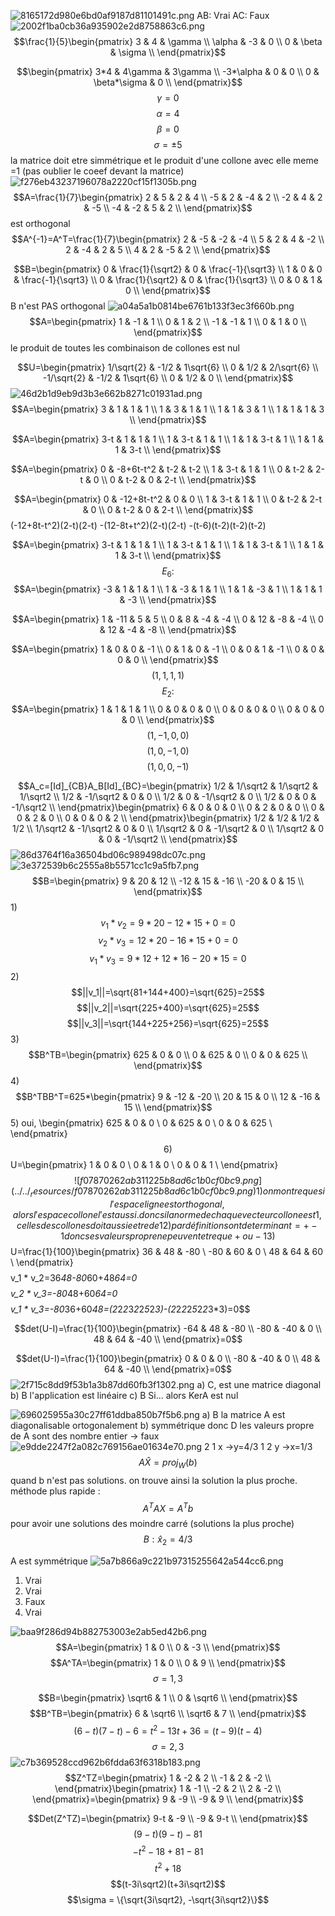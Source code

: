 ![8165172d980e6bd0af9187d81101491c.png](../../_resources/8165172d980e6bd0af9187d81101491c.png)
AB: Vrai
AC: Faux
![2002f1ba0cb36a935902e2d8758863c6.png](../../_resources/2002f1ba0cb36a935902e2d8758863c6.png)
$$\frac{1}{5}\begin{pmatrix}
3 & 4 & \gamma \\
\alpha & -3 & 0 \\
0 & \beta & \sigma \\
\end{pmatrix}$$

$$\begin{pmatrix}
3*4 & 4\gamma & 3\gamma \\
-3*\alpha & 0 & 0 \\
0 & \beta*\sigma & 0 \\
\end{pmatrix}$$
$$\gamma = 0$$
$$\alpha=4$$
$$ \beta=0$$
$$\sigma=\pm 5$$
la matrice doit etre simmétrique et le produit d'une collone avec elle meme =1 (pas oublier le coeef devant la matrice)
![f276eb43237196078a2220cf15f1305b.png](../../_resources/f276eb43237196078a2220cf15f1305b.png)
$$A=\frac{1}{7}\begin{pmatrix}
2 & 5 & 2 & 4 \\
-5 & 2 & -4 & 2 \\
-2 & 4 & 2 & -5 \\
-4 & -2 & 5 & 2 \\
\end{pmatrix}$$
est orthogonal
$$A^{-1}=A^T=\frac{1}{7}\begin{pmatrix}
2 & -5 & -2 & -4 \\
5 & 2 & 4 & -2 \\
2 & -4 & 2 & 5 \\
4 & 2 & -5 & 2 \\
\end{pmatrix}$$

$$B=\begin{pmatrix}
0 & \frac{1}{\sqrt2} & 0 & \frac{-1}{\sqrt3} \\
1 & 0 & 0 & \frac{-1}{\sqrt3}  \\
0 & \frac{1}{\sqrt2} & 0 & \frac{1}{\sqrt3}  \\
0 & 0 & 1 & 0 \\
\end{pmatrix}$$
B n'est PAS orthogonal
![a04a5a1b0814be6761b133f3ec3f660b.png](../../_resources/a04a5a1b0814be6761b133f3ec3f660b.png)
$$A=\begin{pmatrix}
1 & -1 & 1 \\
0 & 1 & 2 \\
-1 & -1 & 1 \\
0 & 1 & 0 \\
\end{pmatrix}$$
le produit de toutes les combinaison de collones est nul

$$U=\begin{pmatrix}
1/\sqrt{2} & -1/2 & 1\sqrt{6} \\
0 & 1/2 & 2/\sqrt{6} \\
-1/\sqrt{2} & -1/2 & 1\sqrt{6} \\
0 & 1/2 & 0 \\
\end{pmatrix}$$
![46d2b1d9eb9d3b3e662b8271c01931ad.png](../../_resources/46d2b1d9eb9d3b3e662b8271c01931ad.png)
$$A=\begin{pmatrix}
3 & 1 & 1 & 1 \\
1 & 3 & 1 & 1 \\
1 & 1 & 3 & 1 \\
1 & 1 & 1 & 3 \\
\end{pmatrix}$$

$$A=\begin{pmatrix}
3-t & 1 & 1 & 1 \\
1 & 3-t & 1 & 1 \\
1 & 1 & 3-t & 1 \\
1 & 1 & 1 & 3-t \\
\end{pmatrix}$$

$$A=\begin{pmatrix}
0 & -8+6t-t^2 & t-2 & t-2 \\
1 & 3-t & 1 & 1 \\
0 & t-2 & 2-t & 0 \\
0 & t-2 & 0 & 2-t \\
\end{pmatrix}$$

$$A=\begin{pmatrix}
0 & -12+8t-t^2 & 0 & 0 \\
1 & 3-t & 1 & 1 \\
0 & t-2 & 2-t & 0 \\
0 & t-2 & 0 & 2-t \\
\end{pmatrix}$$
(-12+8t-t^2)(2-t)(2-t)
-(12-8t+t^2)(2-t)(2-t)
-(t-6)(t-2)(t-2)(t-2)

$$A=\begin{pmatrix}
3-t & 1 & 1 & 1 \\
1 & 3-t & 1 & 1 \\
1 & 1 & 3-t & 1 \\
1 & 1 & 1 & 3-t \\
\end{pmatrix}$$
$$E_6 : $$
$$A=\begin{pmatrix}
-3 & 1 & 1 & 1 \\
1 & -3 & 1 & 1 \\
1 & 1 & -3 & 1 \\
1 & 1 & 1 & -3 \\
\end{pmatrix}$$

$$A=\begin{pmatrix}
1 & -11 & 5 & 5 \\
0 & 8 & -4 & -4 \\
0 & 12 & -8 & -4 \\
0 & 12 & -4 & -8 \\
\end{pmatrix}$$

$$A=\begin{pmatrix}
1 & 0 & 0 & -1 \\
0 & 1 & 0 & -1 \\
0 & 0 & 1 & -1 \\
0 & 0 & 0 & 0 \\
\end{pmatrix}$$
$$(1,1,1,1)$$
$$E_2 :$$
$$A=\begin{pmatrix}
1 & 1 & 1 & 1 \\
0 & 0 & 0 & 0 \\
0 & 0 & 0 & 0 \\
0 & 0 & 0 & 0 \\
\end{pmatrix}$$
$$(1,-1,0,0)$$
$$(1,0,-1,0)$$
$$(1,0,0,-1)$$

$$A_c=[Id]_{CB}A_B[Id]_{BC}=\begin{pmatrix}
1/2 & 1/\sqrt2 & 1/\sqrt2 & 1/\sqrt2 \\
1/2 & -1/\sqrt2 & 0 & 0 \\
1/2 & 0 & -1/\sqrt2 & 0 \\
1/2 & 0 & 0 & -1/\sqrt2 \\
\end{pmatrix}\begin{pmatrix}
6 & 0 & 0 & 0 \\
0 & 2 & 0 & 0 \\
0 & 0 & 2 & 0 \\
0 & 0 & 0 & 2 \\
\end{pmatrix}\begin{pmatrix}
1/2 & 1/2 & 1/2 & 1/2 \\
1/\sqrt2 & -1/\sqrt2 & 0 & 0 \\
1/\sqrt2 & 0 & -1/\sqrt2 & 0 \\
1/\sqrt2 & 0 & 0 & -1/\sqrt2 \\
\end{pmatrix}$$
![86d3764f16a36504bd06c989498dc07c.png](../../_resources/86d3764f16a36504bd06c989498dc07c.png)
![3e372539b6c2555a8b5571cc1c9a5fb7.png](../../_resources/3e372539b6c2555a8b5571cc1c9a5fb7.png)
$$B=\begin{pmatrix}
9 & 20 & 12 \\
-12 & 15 & -16 \\
-20 & 0 & 15 \\
\end{pmatrix}$$
1)
$$v_1 * v_2=9*20-12*15+0=0$$
$$v_2 * v_3=12*20-16*15+0=0$$
$$v_1 * v_3=9*12+12*16-20*15=0$$
2)
$$||v_1||=\sqrt{81+144+400}=\sqrt{625}=25$$
$$||v_2||=\sqrt{225+400}=\sqrt{625}=25$$
$$||v_3||=\sqrt{144+225+256}=\sqrt{625}=25$$
3)
$$B^TB=\begin{pmatrix}
625 & 0 & 0 \\
0 & 625 & 0 \\
0 & 0 & 625 \\
\end{pmatrix}$$
4)
$$B^TBB^T=625*\begin{pmatrix}
9 & -12 & -20 \\
20 & 15 & 0 \\
12 & -16 & 15 \\
\end{pmatrix}$$
5)
oui, 
\begin{pmatrix}
625 & 0 & 0 \\
0 & 625 & 0 \\
0 & 0 & 625 \\
\end{pmatrix}$$
6)
$$U=\begin{pmatrix}
1 & 0 & 0 \\
0 & 1 & 0 \\
0 & 0 & 1 \\
\end{pmatrix}$$
![f07870262ab311225b8ad6c1b0cf0bc9.png](../../_resources/f07870262ab311225b8ad6c1b0cf0bc9.png)
1)
on montre que si l'espace ligne est orthogonal, alors l'espace collone l'est aussi.
donc si la norme de chaque vecteur collone est 1, celles des collones doit aussie etre de 1
2)
par définition sont determinant =+- 1 
donc ses valeurs propre ne peuvent etre que + ou - 1
3)
$$U=\frac{1}{100}\begin{pmatrix}
36 & 48 & -80 \\
-80 & 60 & 0 \\
48 & 64 & 60 \\
\end{pmatrix}$$
$$v_1 * v_2=36*48-80*60+48*64=0$$
$$v_2 * v_3=-80*48+60*64=0$$
$$v_1 * v_3=-80*36+60*48=(2*2*2*3*2*2*5*2*3)-(2*2*2*2*5*2*2*3*3)=0$$

$$det(U-I)=\frac{1}{100}\begin{pmatrix}
-64 & 48 & -80 \\
-80 & -40 & 0 \\
48 & 64 & -40 \\
\end{pmatrix}=0$$

$$det(U-I)=\frac{1}{100}\begin{pmatrix}
0 & 0 & 0 \\
-80 & -40 & 0 \\
48 & 64 & -40 \\
\end{pmatrix}=0$$
![2f715c8dd9f53b1a3b87dd60fb3f1302.png](../../_resources/2f715c8dd9f53b1a3b87dd60fb3f1302.png)
a)
C, est une matrice diagonal
b)
B l'application est linéaire
c)
B Si... alors KerA est nul

![696025955a30c27ff61ddba850b7f5b6.png](../../_resources/696025955a30c27ff61ddba850b7f5b6.png)
a) B la matrice A est diagonalisable ortogonalement
b) 
symmétrique donc 
D les valeurs propre de A sont des nombre entier -> faux
![e9dde2247f2a082c769156ae01634e70.png](../../_resources/e9dde2247f2a082c769156ae01634e70.png)
2 1 x ->y=4/3
1 2 y ->x=1/3
$$A \hat X = proj_W(b)$$
quand b n'est pas solutions. on trouve ainsi la solution la plus proche.
méthode plus rapide :
$$A^TAX=A^Tb$$
pour avoir une solutions des moindre carré (solutions la plus proche)
$$B: \hat x_2=4/3$$

A est symmétrique
![5a7b866a9c221b97315255642a544cc6.png](../../_resources/5a7b866a9c221b97315255642a544cc6.png)
1) Vrai
2) Vrai
3) Faux
4) Vrai

![baa9f286d94b882753003e2ab5ed42b6.png](../../_resources/baa9f286d94b882753003e2ab5ed42b6.png)
$$A=\begin{pmatrix}
1 & 0 \\
0 & -3 \\
\end{pmatrix}$$
$$A^TA=\begin{pmatrix}
1 & 0 \\
0 & 9 \\
\end{pmatrix}$$
$$\sigma =1, 3$$

$$B=\begin{pmatrix}
\sqrt6 & 1 \\
0 & \sqrt6 \\
\end{pmatrix}$$
$$B^TB=\begin{pmatrix}
6 & \sqrt6 \\
\sqrt6 & 7 \\
\end{pmatrix}$$
$$(6-t)(7-t)-6=t^2-13t+36=(t-9)(t-4)$$
$$\sigma =2, 3$$
$$$$
![c7b369528ccd962b6fdda63f6318b183.png](../../_resources/c7b369528ccd962b6fdda63f6318b183.png)
$$Z^TZ=\begin{pmatrix}
1 & -2 & 2 \\
-1 & 2 & -2 \\
\end{pmatrix}\begin{pmatrix}
1 & -1 \\
-2 & 2 \\
2 & -2 \\
\end{pmatrix}=\begin{pmatrix}
9 & -9 \\
-9 & 9 \\
\end{pmatrix}$$

$$Det(Z^TZ)=\begin{pmatrix}
9-t & -9 \\
-9 & 9-t \\
\end{pmatrix}$$
$$(9-t)(9-t)-81$$
$$-t^2-18+81-81$$
$$t^2+18$$
$$(t-3i\sqrt2)(t+3i\sqrt2)$$
$$\sigma = \{\sqrt{3i\sqrt2}, -\sqrt{3i\sqrt2}\}$$
